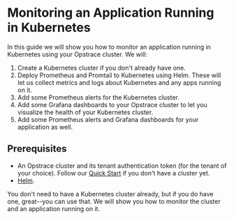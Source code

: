 # Monitoring an Application Running in Kubernetes

In this guide we will show you how to monitor an application running in Kubernetes using your Opstrace cluster.
We will:

1. Create a Kubernetes cluster if you don't already have one.
2. Deploy Prometheus and Promtail to Kubernetes using Helm.
These will let us collect metrics and logs about Kubernetes and any apps running on it.
3. Add some Prometheus alerts for the Kubernetes cluster.
4. Add some Grafana dashboards to your Opstrace cluster to let you visualize the health of your Kubernetes cluster.
5. Add some Prometheus alerts and Grafana dashboards for your application as well.

## Prerequisites

* An Opstrace cluster and its tenant authentication token (for the tenant of your choice). Follow our [Quick Start](../../quickstart.md) if you don't have a cluster yet.
* [Helm](https://helm.sh/docs/intro/install/).

You don't need to have a Kubernetes cluster already, but if you do have one, great--you can use that.
We will show you how to monitor the cluster and an application running on it.


